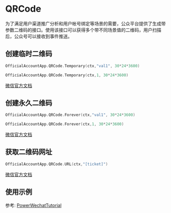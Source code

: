 # QRCode

为了满足用户渠道推广分析和用户帐号绑定等场景的需要，公众平台提供了生成带参数二维码的接口。使用该接口可以获得多个带不同场景值的二维码，用户扫描后，公众号可以接收到事件推送。

## 创建临时二维码
```go
OfficialAccountApp.QRCode.Temporary(ctx,"val1", 30*24*3600)

OfficialAccountApp.QRCode.Temporary(ctx,1, 30*24*3600)
```
[微信官方文档](https://developers.weixin.qq.com/doc/offiaccount/Account_Management/Generating_a_Parametric_QR_Code.html)

## 创建永久二维码
```go
OfficialAccountApp.QRCode.Forever(ctx,"val1", 30*24*3600)

OfficialAccountApp.QRCode.Forever(ctx,1, 30*24*3600)
```
[微信官方文档](https://developers.weixin.qq.com/doc/offiaccount/Account_Management/Generating_a_Parametric_QR_Code.html)

## 获取二维码网址
```go
OfficialAccountApp.QRCode.URL(ctx,"[ticket]")
```
[微信官方文档](https://developers.weixin.qq.com/doc/offiaccount/Account_Management/Generating_a_Parametric_QR_Code.html)


## 使用示例

参考: [PowerWechatTutorial](https://github.com/ArtisanCloud/PowerWechatTutorial/blob/master/controllers/official-account/qrcode.go)
